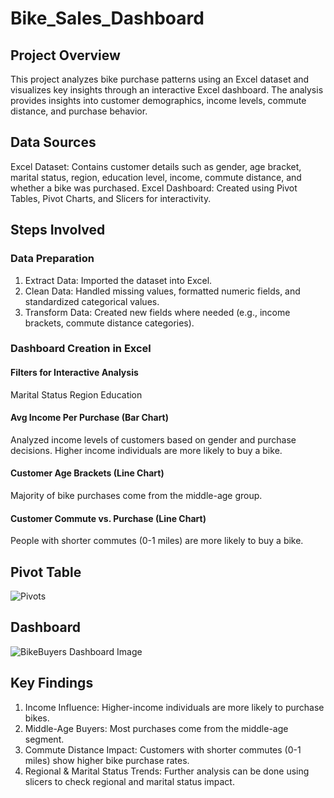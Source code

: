 # Bike_Sales_Dashboard
## Project Overview
This project analyzes bike purchase patterns using an Excel dataset and visualizes key insights through an interactive Excel dashboard. The analysis provides insights into customer demographics, income levels, commute distance, and purchase behavior.

## Data Sources
Excel Dataset: Contains customer details such as gender, age bracket, marital status, region, education level, income, commute distance, and whether a bike was purchased.
Excel Dashboard: Created using Pivot Tables, Pivot Charts, and Slicers for interactivity.

## Steps Involved
### Data Preparation
1. Extract Data: Imported the dataset into Excel.
2. Clean Data: Handled missing values, formatted numeric fields, and standardized categorical values.
3. Transform Data: Created new fields where needed (e.g., income brackets, commute distance categories).
### Dashboard Creation in Excel
#### Filters for Interactive Analysis
Marital Status
Region
Education
#### Avg Income Per Purchase (Bar Chart)
Analyzed income levels of customers based on gender and purchase decisions.
Higher income individuals are more likely to buy a bike.
#### Customer Age Brackets (Line Chart)
Majority of bike purchases come from the middle-age group.
#### Customer Commute vs. Purchase (Line Chart)
People with shorter commutes (0-1 miles) are more likely to buy a bike.
## Pivot Table
![Pivots](https://github.com/user-attachments/assets/77304814-ba6e-4b94-b64a-fb0d8429af1d)

## Dashboard
![BikeBuyers Dashboard Image](https://github.com/user-attachments/assets/3f0144e8-d6a5-423a-bbe2-73800f720077)






## Key Findings
1. Income Influence: Higher-income individuals are more likely to purchase bikes.
2. Middle-Age Buyers: Most purchases come from the middle-age segment.
3. Commute Distance Impact: Customers with shorter commutes (0-1 miles) show higher bike purchase rates.
4. Regional & Marital Status Trends: Further analysis can be done using slicers to check regional and marital status impact.
